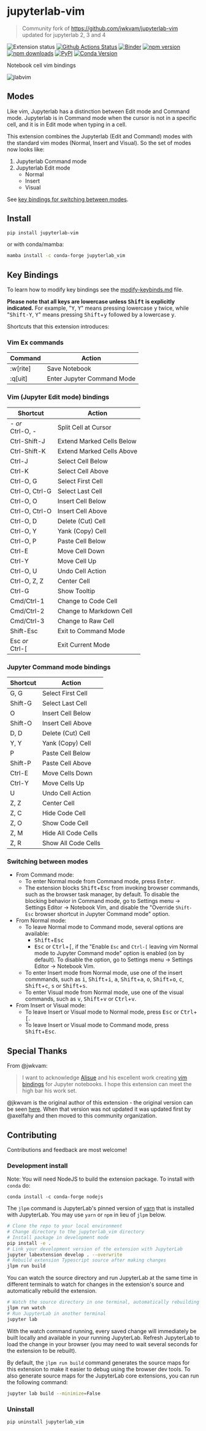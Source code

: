 # jupyterlab-vim

> Community fork of <https://github.com/jwkvam/jupyterlab-vim> updated for jupyterlab 2, 3 and 4

![Extension status](https://img.shields.io/badge/status-ready-success 'ready to be used')
[![Github Actions Status](https://github.com/jupyterlab-contrib/jupyterlab-vim/workflows/Build/badge.svg)](https://github.com/jupyterlab-contrib/jupyterlab-vim/actions?query=workflow%3ABuild)
[![Binder](https://mybinder.org/badge_logo.svg)](https://mybinder.org/v2/gh/jupyterlab-contrib/jupyterlab-vim/main?urlpath=lab)
[![npm version](https://img.shields.io/npm/v/@axlair/jupyterlab_vim)](https://www.npmjs.com/package/@axlair/jupyterlab_vim)
[![npm downloads](https://img.shields.io/npm/dw/@axlair/jupyterlab_vim.svg)](https://www.npmjs.com/package/@axlair/jupyterlab_vim)
[![PyPI](https://img.shields.io/pypi/v/jupyterlab-vim)](https://pypi.org/project/jupyterlab-vim)
[![Conda Version](https://img.shields.io/conda/vn/conda-forge/jupyterlab_vim.svg)](https://anaconda.org/conda-forge/jupyterlab_vim)

Notebook cell vim bindings

![jlabvim](https://user-images.githubusercontent.com/86304/38079432-b7596fd8-32f3-11e8-9ebd-4b9e7823f5f9.gif)

## Modes

Like vim, Jupyterlab has a distinction between Edit mode and Command mode. Jupyterlab is in Command mode when the cursor is not in a specific cell, and it is in Edit mode when typing in a cell.

This extension combines the Jupyterlab (Edit and Command) modes with the standard vim modes (Normal, Insert and Visual). So the set of modes now looks like:

1. Jupyterlab Command mode
2. Jupyterlab Edit mode
   - Normal
   - Insert
   - Visual

See [key bindings for switching between modes](#switching-between-modes).

## Install

```bash
pip install jupyterlab-vim
```

or with conda/mamba:

```bash
mamba install -c conda-forge jupyterlab_vim
```

## Key Bindings

To learn how to modify key bindings see the [modify-keybinds.md](modify-keybinds.md) file.

**Please note that all keys are lowercase unless <kbd>Shift</kbd> is explicitly indicated.**
For example, "<kbd>Y</kbd>, <kbd>Y</kbd>" means pressing lowercase <kbd>y</kbd> twice, while "<kbd>Shift-Y</kbd>, <kbd>Y</kbd>" means pressing <kbd>Shift</kbd>+<kbd>y</kbd> followed by a lowercase <kbd>y</kbd>.

Shortcuts that this extension introduces:

### Vim Ex commands

| Command  | Action                     |
| -------- | -------------------------- |
| :w[rite] | Save Notebook              |
| :q[uit]  | Enter Jupyter Command Mode |

### Vim (Jupyter Edit mode) bindings

| Shortcut       | Action                    |
| -------------- | ------------------------- |
| - *or*<br />Ctrl-O, -  | Split Cell at Cursor      |
| Ctrl-Shift-J           | Extend Marked Cells Below |
| Ctrl-Shift-K           | Extend Marked Cells Above |
| Ctrl-J                 | Select Cell Below         |
| Ctrl-K                 | Select Cell Above         |
| Ctrl-O, G              | Select First Cell         |
| Ctrl-O, Ctrl-G         | Select Last Cell          |
| Ctrl-O, O              | Insert Cell Below         |
| Ctrl-O, Ctrl-O         | Insert Cell Above         |
| Ctrl-O, D              | Delete (Cut) Cell         |
| Ctrl-O, Y              | Yank (Copy) Cell          |
| Ctrl-O, P              | Paste Cell Below          |
| Ctrl-E                 | Move Cell Down            |
| Ctrl-Y                 | Move Cell Up              |
| Ctrl-O, U              | Undo Cell Action          |
| Ctrl-O, Z, Z           | Center Cell               |
| Ctrl-G                 | Show Tooltip              |
| Cmd/Ctrl-1             | Change to Code Cell       |
| Cmd/Ctrl-2             | Change to Markdown Cell   |
| Cmd/Ctrl-3             | Change to Raw Cell        |
| Shift-Esc              | Exit to Command Mode      |
| Esc *or*<br /> Ctrl-\[ | Exit Current Mode         |

### Jupyter Command mode bindings

| Shortcut | Action              |
| -------- | ------------------- |
| G, G     | Select First Cell   |
| Shift-G  | Select Last Cell    |
| O        | Insert Cell Below   |
| Shift-O  | Insert Cell Above   |
| D, D     | Delete (Cut) Cell   |
| Y, Y     | Yank (Copy) Cell    |
| P        | Paste Cell Below    |
| Shift-P  | Paste Cell Above    |
| Ctrl-E   | Move Cells Down     |
| Ctrl-Y   | Move Cells Up       |
| U        | Undo Cell Action    |
| Z, Z     | Center Cell         |
| Z, C     | Hide Code Cell      |
| Z, O     | Show Code Cell      |
| Z, M     | Hide All Code Cells |
| Z, R     | Show All Code Cells |

### Switching between modes

- From Command mode:
  - To enter Normal mode from Command mode, press <kbd>Enter</kbd>.
  - The extension blocks <kbd>Shift</kbd>+<kbd>Esc</kbd> from invoking browser commands, such as the browser task manager, by default. To disable the blocking behavior in Command mode, go to Settings menu → Settings Editor → Notebook Vim, and disable the "Override `Shift-Esc` browser shortcut in Jupyter Command mode" option.
- From Normal mode:
  - To leave Normal mode to Command mode, several options are available:
    - <kbd>Shift</kbd>+<kbd>Esc</kbd>
    - <kbd>Esc</kbd> or <kbd>Ctrl</kbd>+<kbd>[</kbd>, if the "Enable `Esc` and `Ctrl-[` leaving vim Normal mode to Jupyter Command mode" option is enabled (on by default). To disable the option, go to Settings menu → Settings Editor → Notebook Vim.
  - To enter Insert mode from Normal mode, use one of the insert commmands, such as <kbd>i</kbd>, <kbd>Shift</kbd>+<kbd>i</kbd>, <kbd>a</kbd>, <kbd>Shift</kbd>+<kbd>a</kbd>, <kbd>o</kbd>, <kbd>Shift</kbd>+<kbd>o</kbd>, <kbd>c</kbd>, <kbd>Shift</kbd>+<kbd>c</kbd>, <kbd>s</kbd> or <kbd>Shift</kbd>+<kbd>s</kbd>.
  - To enter Visual mode from Normal mode, use one of the visual commands, such as <kbd>v</kbd>, <kbd>Shift</kbd>+<kbd>v</kbd> or <kbd>Ctrl</kbd>+<kbd>v</kbd>.
- From Insert or Visual mode:
  - To leave Insert or Visual mode to Normal mode, press <kbd>Esc</kbd> or <kbd>Ctrl</kbd>+<kbd>[</kbd>.
  - To leave Insert or Visual mode to Command mode, press <kbd>Shift</kbd>+<kbd>Esc</kbd>.

## Special Thanks

From @jwkvam:

> I want to acknowledge [Alisue](https://github.com/lambdalisue) and his excellent work creating [vim bindings](https://github.com/lambdalisue/jupyter-vim-binding) for Jupyter notebooks.
> I hope this extension can meet the high bar his work set.

@jkwvam is the original author of this extension - the original version can be seen [here](https://github.com/jwkvam/jupyterlab-vim). When that version was not updated it was updated first by @axelfahy and then moved to this community organization.

## Contributing

Contributions and feedback are most welcome!

### Development install

Note: You will need NodeJS to build the extension package. To install with `conda` do:

```
conda install -c conda-forge nodejs
```

The `jlpm` command is JupyterLab's pinned version of
[yarn](https://yarnpkg.com/) that is installed with JupyterLab. You may use
`yarn` or `npm` in lieu of `jlpm` below.

```bash
# Clone the repo to your local environment
# Change directory to the jupyterlab_vim directory
# Install package in development mode
pip install -e .
# Link your development version of the extension with JupyterLab
jupyter labextension develop . --overwrite
# Rebuild extension Typescript source after making changes
jlpm run build
```

You can watch the source directory and run JupyterLab at the same time in different terminals to watch for changes in the extension's source and automatically rebuild the extension.

```bash
# Watch the source directory in one terminal, automatically rebuilding when needed
jlpm run watch
# Run JupyterLab in another terminal
jupyter lab
```

With the watch command running, every saved change will immediately be built locally and available in your running JupyterLab. Refresh JupyterLab to load the change in your browser (you may need to wait several seconds for the extension to be rebuilt).

By default, the `jlpm run build` command generates the source maps for this extension to make it easier to debug using the browser dev tools. To also generate source maps for the JupyterLab core extensions, you can run the following command:

```bash
jupyter lab build --minimize=False
```

### Uninstall

```bash
pip uninstall jupyterlab_vim
```

